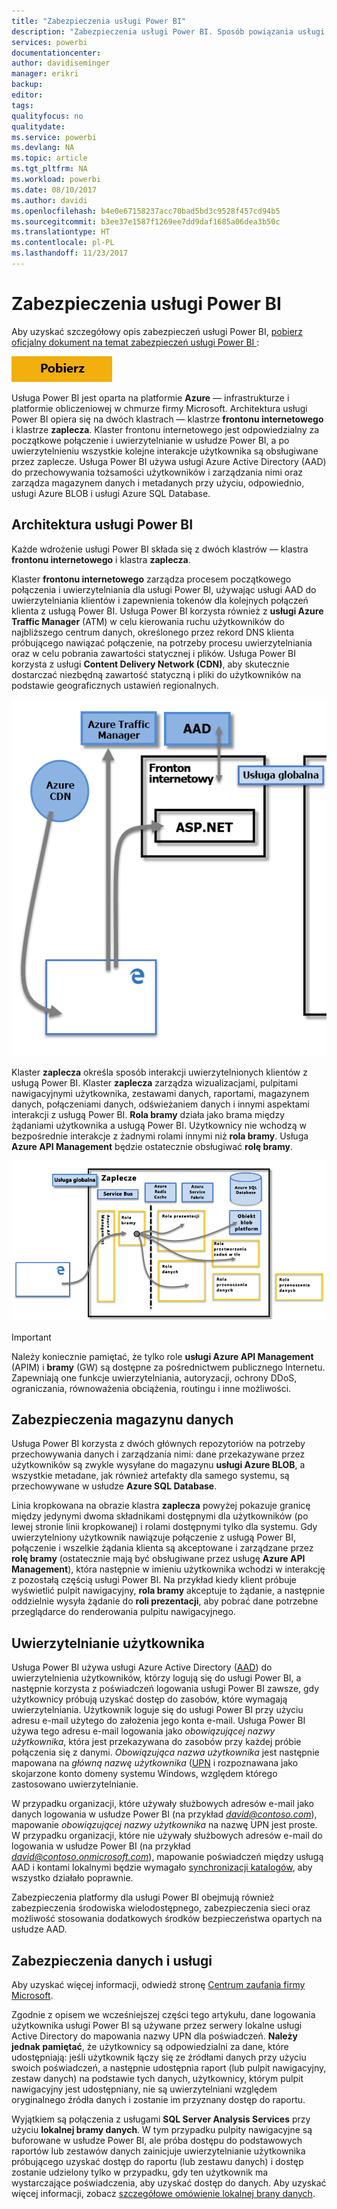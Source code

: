 ```yaml
---
title: "Zabezpieczenia usługi Power BI"
description: "Zabezpieczenia usługi Power BI. Sposób powiązania usługi Power BI z usługą Azure Active Directory i innymi usługami Azure. W tym temacie znajduje się również link do oficjalnego dokumentu, który zawiera więcej informacji szczegółowych informacji."
services: powerbi
documentationcenter: 
author: davidiseminger
manager: erikri
backup: 
editor: 
tags: 
qualityfocus: no
qualitydate: 
ms.service: powerbi
ms.devlang: NA
ms.topic: article
ms.tgt_pltfrm: NA
ms.workload: powerbi
ms.date: 08/10/2017
ms.author: davidi
ms.openlocfilehash: b4e0e67158237acc70bad5bd3c9528f457cd94b5
ms.sourcegitcommit: b3ee37e1587f1269ee7dd9daf1685a06dea3b50c
ms.translationtype: HT
ms.contentlocale: pl-PL
ms.lasthandoff: 11/23/2017
---
```

# <a name="power-bi-security"></a>Zabezpieczenia usługi Power BI
Aby uzyskać szczegółowy opis zabezpieczeń usługi Power BI, [pobierz oficjalny dokument na temat zabezpieczeń usługi Power BI ](http://go.microsoft.com/fwlink/?LinkId=829185):

[![](media/service-admin-power-bi-security/pbi_security_01.png)](http://go.microsoft.com/fwlink/?LinkId=829185)

Usługa Power BI jest oparta na platformie **Azure** — infrastrukturze i platformie obliczeniowej w chmurze firmy Microsoft. Architektura usługi Power BI opiera się na dwóch klastrach — klastrze **frontonu internetowego** i klastrze **zaplecza**. Klaster frontonu internetowego jest odpowiedzialny za początkowe połączenie i uwierzytelnianie w usłudze Power BI, a po uwierzytelnieniu wszystkie kolejne interakcje użytkownika są obsługiwane przez zaplecze. Usługa Power BI używa usługi Azure Active Directory (AAD) do przechowywania tożsamości użytkowników i zarządzania nimi oraz zarządza magazynem danych i metadanych przy użyciu, odpowiednio, usługi Azure BLOB i usługi Azure SQL Database.

## <a name="power-bi-architecture"></a>Architektura usługi Power BI
Każde wdrożenie usługi Power BI składa się z dwóch klastrów — klastra **frontonu internetowego** i klastra **zaplecza**.

Klaster **frontonu internetowego** zarządza procesem początkowego połączenia i uwierzytelniania dla usługi Power BI, używając usługi AAD do uwierzytelniania klientów i zapewnienia tokenów dla kolejnych połączeń klienta z usługą Power BI. Usługa Power BI korzysta również z **usługi Azure Traffic Manager** (ATM) w celu kierowania ruchu użytkowników do najbliższego centrum danych, określonego przez rekord DNS klienta próbującego nawiązać połączenie, na potrzeby procesu uwierzytelniania oraz w celu pobrania zawartości statycznej i plików. Usługa Power BI korzysta z usługi **Content Delivery Network (CDN)**, aby skutecznie dostarczać niezbędną zawartość statyczną i pliki do użytkowników na podstawie geograficznych ustawień regionalnych.

![](media/service-admin-power-bi-security/pbi_security_v2_wfe.png)

Klaster **zaplecza** określa sposób interakcji uwierzytelnionych klientów z usługą Power BI. Klaster **zaplecza** zarządza wizualizacjami, pulpitami nawigacyjnymi użytkownika, zestawami danych, raportami, magazynem danych, połączeniami danych, odświeżaniem danych i innymi aspektami interakcji z usługą Power BI. **Rola bramy** działa jako brama między żądaniami użytkownika a usługą Power BI. Użytkownicy nie wchodzą w bezpośrednie interakcje z żadnymi rolami innymi niż **rola bramy**. Usługa **Azure API Management** będzie ostatecznie obsługiwać **rolę bramy**.

![](media/service-admin-power-bi-security/pbi_security_v2_backend_updated.png)

> [!IMPORTANT]
> Należy koniecznie pamiętać, że tylko role **usługi Azure API Management** (APIM) i **bramy** (GW) są dostępne za pośrednictwem publicznego Internetu. Zapewniają one funkcje uwierzytelniania, autoryzacji, ochrony DDoS, ograniczania, równoważenia obciążenia, routingu i inne możliwości.
> 
> 

## <a name="data-storage-security"></a>Zabezpieczenia magazynu danych
Usługa Power BI korzysta z dwóch głównych repozytoriów na potrzeby przechowywania danych i zarządzania nimi: dane przekazywane przez użytkowników są zwykle wysyłane do magazynu **usługi Azure BLOB**, a wszystkie metadane, jak również artefakty dla samego systemu, są przechowywane w usłudze **Azure SQL Database**.

Linia kropkowana na obrazie klastra **zaplecza** powyżej pokazuje granicę między jedynymi dwoma składnikami dostępnymi dla użytkowników (po lewej stronie linii kropkowanej) i rolami dostępnymi tylko dla systemu. Gdy uwierzytelniony użytkownik nawiązuje połączenie z usługą Power BI, połączenie i wszelkie żądania klienta są akceptowane i zarządzane przez **rolę bramy** (ostatecznie mają być obsługiwane przez usługę **Azure API Management**), która następnie w imieniu użytkownika wchodzi w interakcję z pozostałą częścią usługi Power BI. Na przykład kiedy klient próbuje wyświetlić pulpit nawigacyjny, **rola bramy** akceptuje to żądanie, a następnie oddzielnie wysyła żądanie do **roli prezentacji**, aby pobrać dane potrzebne przeglądarce do renderowania pulpitu nawigacyjnego.

## <a name="user-authentication"></a>Uwierzytelnianie użytkownika
Usługa Power BI używa usługi Azure Active Directory ([AAD](http://azure.microsoft.com/services/active-directory/)) do uwierzytelnienia użytkowników, którzy logują się do usługi Power BI, a następnie korzysta z poświadczeń logowania usługi Power BI zawsze, gdy użytkownicy próbują uzyskać dostęp do zasobów, które wymagają uwierzytelniania. Użytkownik loguje się do usługi Power BI przy użyciu adresu e-mail użytego do założenia jego konta e-mail. Usługa Power BI używa tego adresu e-mail logowania jako *obowiązującej nazwy użytkownika*, która jest przekazywana do zasobów przy każdej próbie połączenia się z danymi. *Obowiązująca nazwa użytkownika* jest następnie mapowana na *główną nazwę użytkownika* ([UPN](https://msdn.microsoft.com/library/windows/desktop/aa380525\(v=vs.85\).aspx) i rozpoznawana jako skojarzone konto domeny systemu Windows, względem którego zastosowano uwierzytelnianie.

W przypadku organizacji, które używały służbowych adresów e-mail jako danych logowania w usłudze Power BI (na przykład *david@contoso.com*), mapowanie *obowiązującej nazwy użytkownika* na nazwę UPN jest proste. W przypadku organizacji, które nie używały służbowych adresów e-mail do logowania w usłudze Power BI (na przykład *david@contoso.onmicrosoft.com*), mapowanie poświadczeń między usługą AAD i kontami lokalnymi będzie wymagało [synchronizacji katalogów](https://technet.microsoft.com/library/jj573653.aspx), aby wszystko działało poprawnie.

Zabezpieczenia platformy dla usługi Power BI obejmują również zabezpieczenia środowiska wielodostępnego, zabezpieczenia sieci oraz możliwość stosowania dodatkowych środków bezpieczeństwa opartych na usłudze AAD.

## <a name="data-and-service-security"></a>Zabezpieczenia danych i usługi
Aby uzyskać więcej informacji, odwiedź stronę [Centrum zaufania firmy Microsoft](https://www.microsoft.com/trustcenter).

Zgodnie z opisem we wcześniejszej części tego artykułu, dane logowania użytkownika usługi Power BI są używane przez serwery lokalne usługi Active Directory do mapowania nazwy UPN dla poświadczeń. **Należy jednak pamiętać**, że użytkownicy są odpowiedzialni za dane, które udostępniają: jeśli użytkownik łączy się ze źródłami danych przy użyciu swoich poświadczeń, a następnie udostępnia raport (lub pulpit nawigacyjny, zestaw danych) na podstawie tych danych, użytkownicy, którym pulpit nawigacyjny jest udostępniany, nie są uwierzytelniani względem oryginalnego źródła danych i zostanie im przyznany dostęp do raportu.

Wyjątkiem są połączenia z usługami **SQL Server Analysis Services** przy użyciu **lokalnej bramy danych**. W tym przypadku pulpity nawigacyjne są buforowane w usłudze Power BI, ale próba dostępu do podstawowych raportów lub zestawów danych zainicjuje uwierzytelnianie użytkownika próbującego uzyskać dostęp do raportu (lub zestawu danych) i dostęp zostanie udzielony tylko w przypadku, gdy ten użytkownik ma wystarczające poświadczenia, aby uzyskać dostęp do danych. Aby uzyskać więcej informacji, zobacz [szczegółowe omówienie lokalnej brany danych](service-gateway-onprem-indepth.md).

